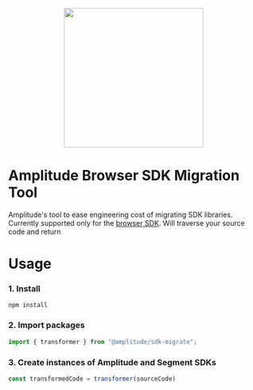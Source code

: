 <p align="center">
  <a href="https://amplitude.com" target="_blank" align="center">
    <img src="https://static.amplitude.com/lightning/46c85bfd91905de8047f1ee65c7c93d6fa9ee6ea/static/media/amplitude-logo-with-text.4fb9e463.svg" width="280">
  </a>
  <br />
</p>

# Amplitude Browser SDK Migration Tool

Amplitude's tool to ease engineering cost of migrating SDK libraries. Currently supported only for the [browser SDK](https://github.com/amplitude/Amplitude-TypeScript/tree/main/packages/analytics-browser). Will traverse your source code and return

# Usage

### 1. Install
```
npm install 
```

### 2. Import packages

```js
import { transformer } from "@amplitude/sdk-migrate";
```

### 3. Create instances of Amplitude and Segment SDKs

```js
const transformedCode = transformer(sourceCode)
```
